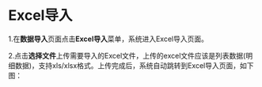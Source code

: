 # Excel导入

1.在**数据导入**页面点击**Excel导入**菜单，系统进入Excel导入页面。

2.点击**选择文件**上传需要导入的Excel文件，上传的excel文件应该是列表数据(明细数据)，支持xls/xlsx格式。上传完成后，系统自动跳转到Excel导入页面，如下图：


